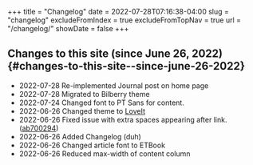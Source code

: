 +++
title = "Changelog"
date = 2022-07-28T07:16:38-04:00
slug = "changelog"
excludeFromIndex = true
excludeFromTopNav = true
url = "/changelog/"
showDate = false
+++

## Changes to this site (since June 26, 2022) {#changes-to-this-site--since-june-26-2022}

- 2022-07-28 Re-implemented Journal post on home page
-   2022-07-28 Migrated to Bilberry theme
-   2022-07-24 Changed font to PT Sans for content.
-   2022-06-26 Changed theme to [LoveIt](https://github.com/dillonzq/LoveIt)
-   2022-06-26 Fixed issue with extra spaces appearing after link. ([ab700294](https://git.sr.ht/~jbaty/codeit-theme/commit/ab700294123133bce9255498b390cd963df61b97))
-   2022-06-26 Added Changelog (duh)
-   2022-06-26 Changed article font to ETBook
-   2022-06-26 Reduced max-width of content column


